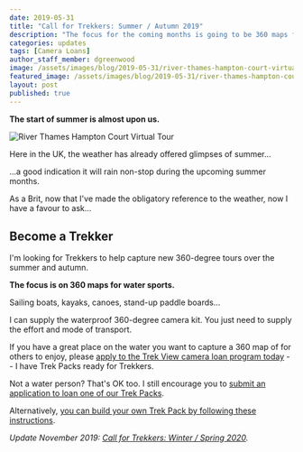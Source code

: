 ```yaml
---
date: 2019-05-31
title: "Call for Trekkers: Summer / Autumn 2019"
description: "The focus for the coming months is going to be 360 maps for water sports."
categories: updates
tags: [Camera Loans]
author_staff_member: dgreenwood
image: /assets/images/blog/2019-05-31/river-thames-hampton-court-virtual-tour-meta.jpg
featured_image: /assets/images/blog/2019-05-31/river-thames-hampton-court-virtual-tour-sm.jpg
layout: post
published: true
---
```


**The start of summer is almost upon us.**

<img class="img-fluid" src="/assets/images/blog/2019-05-31/river-thames-hampton-court-virtual-tour-sm.jpg" alt="River Thames Hampton Court Virtual Tour" title="River Thames Hampton Court Virtual Tour" />

Here in the UK, the weather has already offered glimpses of summer...

...a good indication it will rain non-stop during the upcoming summer months.

As a Brit, now that I've made the obligatory reference to the weather, now I have a favour to ask...

## Become a Trekker

I'm looking for Trekkers to help capture new 360-degree tours over the summer and autumn.

**The focus is on 360 maps for water sports.**

Sailing boats, kayaks, canoes, stand-up paddle boards...

I can supply the waterproof 360-degree camera kit. You just need to supply the effort and mode of transport.

If you have a great place on the water you want to capture a 360 map of for others to enjoy, please [apply to the Trek View camera loan program today](/loan) -- I have Trek Packs ready for Trekkers.

Not a water person? That's OK too. I still encourage you to [submit an application to loan one of our Trek Packs](/loan).

Alternatively, [you can build your own Trek Pack by following these instructions](/trek-pack).

_Update November 2019: [Call for Trekkers: Winter / Spring 2020](/blog/2019/call-for-trekkers-winter-spring)._